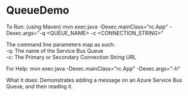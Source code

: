 # QueueDemo
To Run: (using Maven) mvn exec:java -Dexec.mainClass="rc.App" -Dexec.args="-q <QUEUE_NAME> -c <CONNECTION_STRING>"  
  
The command line parameters map as such:  
-q: The name of the Service Bus Queue  
-c: The Primary or Secondary Connection String URL  

For Help: mvn exec:java -Dexec.mainClass="rc.App" -Dexec.args="-h"  
  
  
What it does: Demonstrates adding a message on an Azure Service Bus Queue, and then reading it.  


